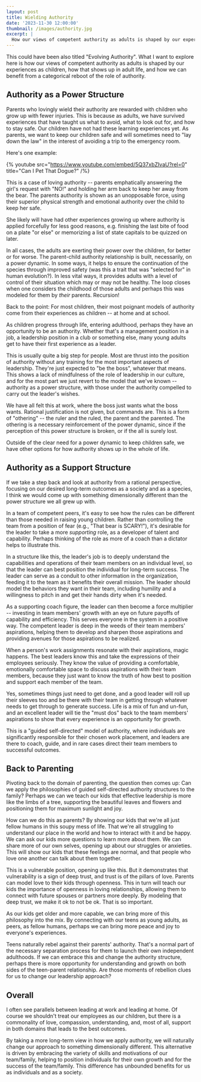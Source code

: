 ```yaml
---
layout: post
title: Wielding Authority
date: '2023-11-30 12:00:00'
thumbnail: /images/authority.jpg
excerpt: |
  How our views of competent authority as adults is shaped by our experiences as children, how that shows up in adult life, and how we can benefit from a categorical reboot of the role of authority.
---
```


This could have been also titled "Evolving Authority". What I want to explore here is how our views of competent authority as adults is shaped by our experiences as children, how that shows up in adult life, and how we can benefit from a categorical reboot of the role of authority.

## Authority as a Power Structure

Parents who lovingly wield their authority are rewarded with children who grow up with fewer injuries. This is because as adults, we have survived experiences that have taught us what to avoid, what to look out for, and how to stay safe. Our children have not had these learning experiences yet. As parents, we want to keep our children safe and will sometimes need to "lay down the law" in the interest of avoiding a trip to the emergency room.

Here's one example:

{% youtube src="https://www.youtube.com/embed/5Q37xbZIvaU?rel=0" title="Can I Pet That Dogue?" /%}

This is a case of loving authority -- parents emphatically answering the girl's request with "NO!" and holding her arm back to keep her away from the bear. The parents authority is shown as an unopposable force, using their superior physical strength and emotional authority over the child to keep her safe.

She likely will have had other experiences growing up where authority is applied forcefully for less good reasons, e.g. finishing the last bite of food on a plate "or else" or memorizing a list of state capitals to be quizzed on later.

In all cases, the adults are exerting their power over the children, for better or for worse. The parent-child authority relationship is built, necessarily, on a power dynamic. In some ways, it helps to ensure the continuation of the species through improved safety (was this a trait that was "selected for" in human evolution?). In less vital ways, it provides adults with a level of control of their situation which may or may not be healthy. The loop closes when one considers the childhood of those adults and perhaps this was modeled for them by _their_ parents. Recursion!

Back to the point: For most children, their most poignant models of authority come from their experiences as children -- at home and at school.

As children progress through life, entering adulthood, perhaps they have an opportunity to be an authority. Whether that's a management position in a job, a leadership position in a club or something else, many young adults get to have their first experience as a leader.

This is usually quite a big step for people. Most are thrust into the position of authority without any training for the most important aspects of leadership. They're just expected to "be the boss", whatever that means. This shows a lack of mindfulness of the role of leadership in our culture, and for the most part we just revert to the model that we've known -- authority as a power structure, with those under the authority compelled to carry out the leader's wishes.

We have all felt this at work, where the boss just wants what the boss wants. Rational justification is not given, but commands are. This is a form of "othering" -- the ruler and the ruled, the parent and the parented. The othering is a necessary reinforcement of the power dynamic, since if the perception of this power structure is broken, or if the all is surely lost.

Outside of the clear need for a power dynamic to keep children safe, we have other options for how authority shows up in the whole of life.

## Authority as a Support Structure

If we take a step back and look at authority from a rational perspective, focusing on our desired long-term outcomes as a society and as a species, I think we would come up with something dimensionally different than the power structure we all grew up with.

In a team of competent peers, it's easy to see how the rules can be different than those needed in raising young children. Rather than controlling the team from a position of fear (e.g., "That bear is SCARY!"), it's desirable for the leader to take a more _supporting_ role, as a developer of talent and capability. Perhaps thinking of the role as more of a coach than a dictator helps to illustrate this.

In a structure like this, the leader's job is to deeply understand the capabilities and operations of their team members on an individual level, so that the leader can best position the individual for long-term success. The leader can serve as a conduit to other information in the organization, feeding it to the team as it benefits their overall mission. The leader should model the behaviors they want in their team, including humility and a willingness to pitch in and get their hands dirty when it's needed.

As a supporting coach figure, the leader can then become a force multiplier -- investing in team members' growth with an eye on future payoffs of capability and efficiency. This serves everyone in the system in a positive way. The competent leader is deep in the weeds of their team members' aspirations, helping them to develop and sharpen those aspirations and providing avenues for those aspirations to be realized.

When a person's work assignments resonate with their aspirations, magic happens. The best leaders know this and take the expressions of their employees seriously. They know the value of providing a comfortable, emotionally comfortable space to discuss aspirations with their team members, because they just want to know the truth of how best to position and support each member of the team.

Yes, sometimes things just need to get done, and a good leader will roll up their sleeves too and be there with their team in getting through whatever needs to get through to generate success. Life is a mix of fun and un-fun, and an excellent leader will tie the "must dos" back to the team members' aspirations to show that every experience is an opportunity for growth.

This is a "guided self-directed" model of authority, where individuals are significantly responsible for their chosen work placement, and leaders are there to coach, guide, and in rare cases direct their team members to successful outcomes.

## Back to Parenting

Pivoting back to the domain of parenting, the question then comes up: Can we apply the philosophies of guided self-directed authority structures to the family? Perhaps we can we teach our kids that effective leadership is more like the limbs of a tree, supporting the beautiful leaves and flowers and positioning them for maximum sunlight and joy.

How can we do this as parents? By showing our kids that we're all just fellow humans in this soupy mess of life. That we're all struggling to understand our place in the world and how to interact with it and be happy. We can ask our kids more questions to learn more about them. We can share more of our own selves, opening up about our struggles or anxieties. This will show our kids that these feelings are normal, and that people who love one another can talk about them together.

This is a vulnerable position, opening up like this. But it demonstrates that vulnerability is a sign of deep trust, and trust is of the pillars of love. Parents can model love to their kids through openness. This in turn will teach our kids the importance of openness in loving relationships, allowing them to connect with future spouses or partners more deeply. By modeling that deep trust, we make it ok to not be ok. That is so important.

As our kids get older and more capable, we can bring more of this philosophy into the mix. By connecting with our teens as young adults, as peers, as fellow humans, perhaps we can bring more peace and joy to everyone's experiences.

Teens naturally rebel against their parents' authority. That's a normal part of the necessary separation process for them to launch their own independent adulthoods. If we can embrace this and change the authority structure, perhaps there is more opportunity for understanding and growth on both sides of the teen-parent relationship. Are those moments of rebellion clues for us to change our leadership approach?

## Overall

I often see parallels between leading at work and leading at home. Of course we shouldn't treat our employees as our children, but there is a commonality of love, compassion, understanding, and, most of all, support in both domains that leads to the best outcomes.

By taking a more long-term view in how we apply authority, we will naturally change our approach to something dimensionally different. This alternative is driven by embracing the variety of skills and motivations of our team/family, helping to position individuals for their own growth and for the success of the team/family. This difference has unbounded benefits for us as individuals and as a society.
